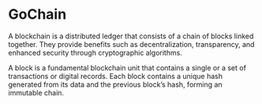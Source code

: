 # GoChain

A blockchain is a distributed ledger that consists of a chain of blocks linked together. They provide benefits such as decentralization, transparency, and enhanced security through cryptographic algorithms.

A block is a fundamental blockchain unit that contains a single or a set of transactions or digital records. Each block contains a unique hash generated from its data and the previous block’s hash, forming an immutable chain.
